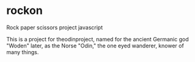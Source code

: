 # rockon
Rock paper scissors project javascript

This is a project for theodinproject, named for the ancient Germanic god "Woden" later, as the Norse "Odin," the one eyed wanderer, knower of many things. 
